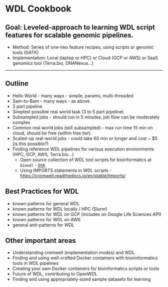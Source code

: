 # WDL Cookbook

Goal: Leveled-approach to learning WDL script features for scalable genomic pipelines.
---
* Method: Series of one-two feature recipes, using scripts or genomic tools (GATK)
* Implementation: Local (laptop or HPC) or Cloud (GCP or AWS) or SaaS genomics tool (Terra.bio, DNANexus...)
---
## Outline

- Hello World - many ways - simple, params, multi-threaded
- Sam-to-Bam - many ways - as above
- 2 part pipeline
- Simplest possible real world task (3 to 5 part pipeline)
- Subsampled jobs - should run in 5 minutes, job flow can be moderately complex
- Common real world jobs (still subsampled) - max run time 15 min on cloud, should be free (within free tier)
- Scaled-up real-world jobs - could take 60 min or longer and cost ~ $5 (is this possible?)
- Finding reference WDL pipelines for various execution environments (HPC, GCP, AWS, Terra.bio...)
  - Open source collection of WDL tool scripts for bioinformatics at `biowdl` - [link](https://github.com/biowdl/tasks)
  - Using IMPORTS statements in WDL scripts - https://cromwell.readthedocs.io/en/stable/Imports/

## Best Practices for WDL

- known patterns for general WDL
- known patterns for WDL locally / HPC (Slurm)
- known patterns for WDL on GCP (includes on Google Life Sciences API)
- known patterns for WDL on AWS
- general anti-patterns for WDL

## Other important areas

- Understanding cromwell (implementation modes) and WDL
- Finding and using well-crafted Docker containers with bioninformatics tools in WDL pipelines
- Creating your own Docker containers for bioinformatics scripts or tools
- Future of WDL, contributing to OpenWDL
- Finding and using appropriately-sized sample datasets for learning

